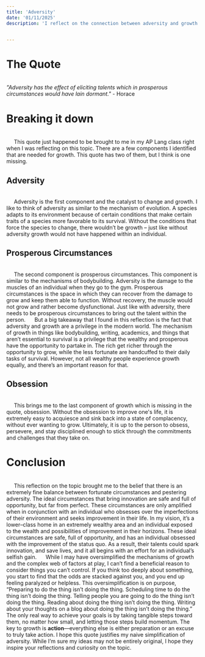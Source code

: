 ```yaml
---
title: 'Adversity'
date: '01/11/2025'
description: 'I reflect on the connection between adversity and growth. This post shares my thoughts on a quote from I discovered from one of my classes on the topic. '


---
```



# The Quote
<br/>
<em>"Adversity has the effect of eliciting talents which in prosperous circumstances would have lain dormant."</em> - Horace


<br/>


# Breaking it down


<br/>
&nbsp;&nbsp;&nbsp;&nbsp;&nbsp;This quote just happened to be brought to me in my AP Lang class right when I was reflecting on this topic. There are a few components I identified that are needed for growth. This quote has two of them, but I think is one missing.
<br/>


## Adversity


<br/>
&nbsp;&nbsp;&nbsp;&nbsp;&nbsp;Adversity is the first component and the catalyst to change and growth. I like to think of adversity as similar to the mechanism of evolution. A species adapts to its environment because of certain conditions that make certain traits of a species more favorable to its survival. Without the conditions that force the species to change, there wouldn’t be growth – just like without adversity growth would not have happened within an individual.
<br/>


## Prosperous Circumstances


<br/>
&nbsp;&nbsp;&nbsp;&nbsp;&nbsp;The second component is prosperous circumstances. This component is similar to the mechanisms of bodybuilding. Adversity is the damage to the muscles of an individual when they go to the gym. Prosperous circumstances is the space in which they can recover from the damage to grow and keep them able to function. Without recovery, the muscle would not grow and rather become dysfunctional. Just like with adversity, there needs to be prosperous circumstances to bring out the talent within the person. 
&nbsp;&nbsp;&nbsp;&nbsp;&nbsp;But a big takeaway that I found in this reflection is the fact that adversity and growth are a privilege in the modern world. The mechanism of growth in things like bodybuilding, writing, academics, and things that aren’t essential to survival is a privilege that the wealthy and prosperous have the opportunity to partake in. The rich get richer through the opportunity to grow, while the less fortunate are handcuffed to their daily tasks of survival. However, not all wealthy people experience growth equally, and there’s an important reason for that.

<br/>

## Obsession


<br/>
&nbsp;&nbsp;&nbsp;&nbsp;&nbsp;This brings me to the last component of growth which is missing in the quote, obsession. Without the obsession to improve one's life, it is extremely easy to acquiesce and sink back into a state of complacency, without ever wanting to grow. Ultimately, it is up to the person to obsess, persevere, and stay disciplined enough to stick through the commitments and challenges that they take on.
<br/>


# Conclusion


<br/>
&nbsp;&nbsp;&nbsp;&nbsp;&nbsp;This reflection on the topic brought me to the belief that there is an extremely fine balance between fortunate circumstances and pestering adversity. The ideal circumstances that bring innovation are safe and full of opportunity, but far from perfect. These circumstances are only amplified when in conjunction with an individual who obsesses over the imperfections of their environment and seeks improvement in their life. In my vision, it’s a lower–class home in an extremely wealthy area and an individual exposed to the wealth and possibilities of improvement in their horizons. These ideal circumstances are safe, full of opportunity, and has an individual obsessed with the improvement of the status quo. As a result, their talents could spark innovation, and save lives, and it all begins with an effort for an individual’s selfish gain. 
&nbsp;&nbsp;&nbsp;&nbsp;&nbsp;While I may have oversimplified the mechanisms of growth and the complex web of factors at play, I can’t find a beneficial reason to consider things you can’t control. If you think too deeply about something, you start to find that the odds are stacked against you, and you end up feeling paralyzed or helpless. This oversimplification is on purpose, “Preparing to do the thing isn’t doing the thing. Scheduling time to do the thing isn’t doing the thing. Telling people you are going to do the thing isn’t doing the thing. Reading about doing the thing isn’t doing the thing. Writing about your thoughts on a blog about doing the thing isn’t doing the thing.” The only real way to achieve your goals is by taking tangible steps toward them, no matter how small, and letting those steps build momentum. The key to growth is <strong>action</strong>—everything else is either preparation or an excuse to truly take action. I hope this quote justifies my naive simplification of adversity. While I’m sure my ideas may not be entirely original, I hope they inspire your reflections and curiosity on the topic.
